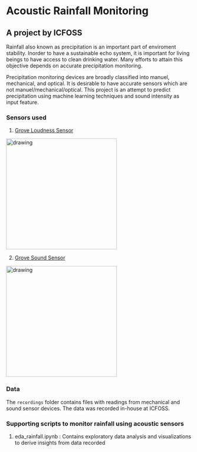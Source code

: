 # Acoustic Rainfall Monitoring
## A project by ICFOSS

Rainfall also known as precipitation is an important part of enviroment stability. Inorder to have a sustainable echo system, it is important for living beings to have access to clean drinking water. Many efforts to attain this objective depends on accurate precipitation monitoring.

Precipitation monitoring devices are broadly classified into manuel, mechanical, and optical. It is desirable to have accurate sensors which are not manuel/mechanical/optical. This project is an attempt to predict precipitation using machine learning techniques and sound intensity as input feature.

### Sensors used

1. [Grove Loudness Sensor](https://wiki.seeedstudio.com/Grove-Loudness_Sensor/)
<img src="https://files.seeedstudio.com/wiki/Grove-Loudness_Sensor/img/Loudness%20Sensor_new.jpg" alt="drawing" width="300"/>

2. [Grove Sound Sensor](https://wiki.seeedstudio.com/Grove-Sound_Sensor/)
<img src="https://files.seeedstudio.com/wiki/Grove_Sound_Sensor/img/page_small_1.jpg" alt="drawing" width="300"/>

### Data
The `recordings` folder contains files with readings from mechanical and sound sensor devices. The data was recorded in-house at ICFOSS.

### Supporting scripts to monitor rainfall using acoustic sensors
1. eda_rainfall.ipynb : Contains exploratory data analysis and visualizations to derive insights from data recorded
